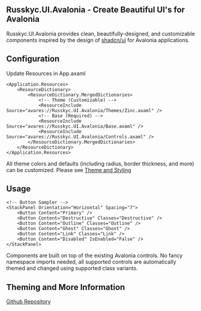 ﻿## Russkyc.UI.Avalonia - Create Beautiful UI's for Avalonia

Russkyc.UI.Avalonia provides clean, beautifully-designed, and customizable components inspired by the design of [shadcn/ui](https://ui.shadcn.com) for Avalonia applications.

## Configuration

Update Resources in App.axaml

```xaml
<Application.Resources>
    <ResourceDictionary>
        <ResourceDictionary.MergedDictionaries>
            <!-- Theme (Customizable) -->
            <ResourceInclude Source="avares://Russkyc.UI.Avalonia/Themes/Zinc.axaml" />
            <!-- Base (Required) -->
            <ResourceInclude Source="avares://Russkyc.UI.Avalonia/Base.axaml" />
            <ResourceInclude Source="avares://Russkyc.UI.Avalonia/Controls.axaml" />
        </ResourceDictionary.MergedDictionaries>
    </ResourceDictionary>
</Application.Resources>
```

All theme colors and defaults (including radius, border thickness, and more) can be customized. Please see [Theme and Styling](#theme-and-styling)

## Usage

```xaml
<!-- Button Sampler -->
<StackPanel Orientation="Horizontal" Spacing="7">
    <Button Content="Primary" />
    <Button Content="Destructive" Classes="Destructive" />
    <Button Content="Outline" Classes="Outline" />
    <Button Content="Ghost" Classes="Ghost" />
    <Button Content="Link" Classes="Link" />
    <Button Content="Disabled" IsEnabled="False" />
</StackPanel>
```
Components are built on top of the existing Avalonia controls.
No fancy namespace imports needed, all supported controls are
automatically themed and changed using supported class variants.

## Theming and More Information

[Github Repository](https://github.com/russkyc/russkyc-ui-avalonia)